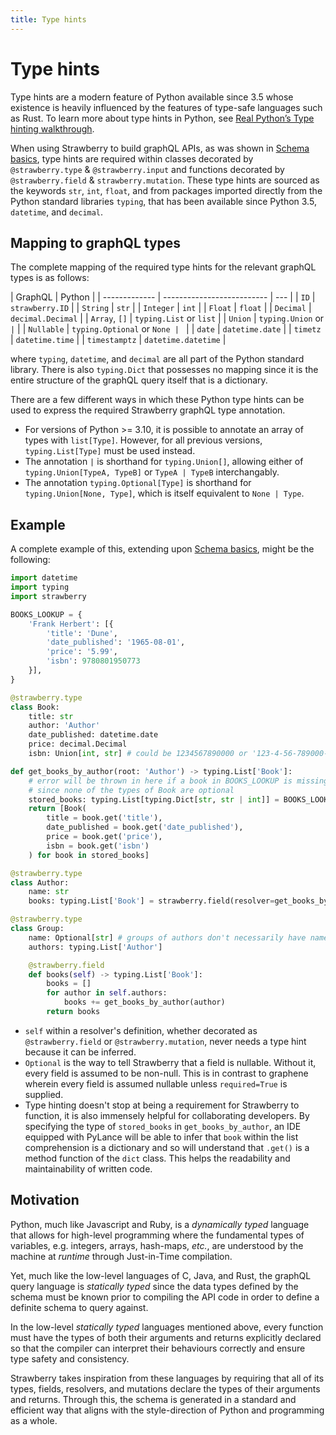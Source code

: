 ```yaml
---
title: Type hints
---
```


# Type hints

Type hints are a modern feature of Python available since 3.5 whose existence is heavily influenced by the features of type-safe languages such as Rust. To learn more about type hints in Python, see [Real Python’s Type hinting walkthrough](https://realpython.com/lessons/type-hinting/).

When using Strawberry to build graphQL APIs, as was shown in [Schema basics](https://strawberry.rocks/docs/general/schema-basics), type hints are required within classes decorated by `@strawberry.type` & `@strawberry.input` and functions decorated by `@strawberry.field` & `strawberry.mutation`. These type hints are sourced as the keywords `str`, `int`, `float`, and from packages imported directly from the Python standard libraries `typing`, that has been available since Python 3.5, `datetime`, and `decimal`.

## Mapping to graphQL types

The complete mapping of the required type hints for the relevant graphQL types is as follows:

| GraphQL       | Python                     |
| ------------- | -------------------------- | --- |
| `ID`          | `strawberry.ID`            |
| `String`      | `str`                      |
| `Integer`     | `int`                      |
| `Float`       | `float`                    |
| `Decimal`     | `decimal.Decimal`          |
| `Array`, `[]` | `typing.List` or `list`    |
| `Union`       | `typing.Union` or `        | `   |
| `Nullable`    | `typing.Optional` or `None | `   |
| `date`        | `datetime.date`            |
| `timetz`      | `datetime.time`            |
| `timestamptz` | `datetime.datetime`        |

where `typing`, `datetime`, and `decimal` are all part of the Python standard library. There is also `typing.Dict` that possesses no mapping since it is the entire structure of the graphQL query itself that is a dictionary.

There are a few different ways in which these Python type hints can be used to express the required Strawberry graphQL type annotation.

- For versions of Python >= 3.10, it is possible to annotate an array of types with `list[Type]`. However, for all previous versions, `typing.List[Type]` must be used instead.
- The annotation `|` is shorthand for `typing.Union[]`, allowing either of `typing.Union[TypeA, TypeB]` or `TypeA | TypeB` interchangably.
- The annotation `typing.Optional[Type]` is shorthand for `typing.Union[None, Type]`, which is itself equivalent to `None | Type`.

## Example

A complete example of this, extending upon [Schema basics](https://strawberry.rocks/docs/general/schema-basics), might be the following:

```python
import datetime
import typing
import strawberry

BOOKS_LOOKUP = {
    'Frank Herbert': [{
        'title': 'Dune',
        'date_published': '1965-08-01',
        'price': '5.99',
        'isbn': 9780801950773
    }],
}

@strawberry.type
class Book:
    title: str
    author: 'Author'
    date_published: datetime.date
    price: decimal.Decimal
    isbn: Union[int, str] # could be 1234567890000 or '123-4-56-789000-0'

def get_books_by_author(root: 'Author') -> typing.List['Book']:
    # error will be thrown in here if a book in BOOKS_LOOKUP is missing a field
    # since none of the types of Book are optional
    stored_books: typing.List[typing.Dict[str, str | int]] = BOOKS_LOOKUP[root.name]
    return [Book(
        title = book.get('title'),
        date_published = book.get('date_published'),
        price = book.get('price'),
        isbn = book.get('isbn')
    ) for book in stored_books]

@strawberry.type
class Author:
    name: str
    books: typing.List['Book'] = strawberry.field(resolver=get_books_by_author)

@strawberry.type
class Group:
    name: Optional[str] # groups of authors don't necessarily have names
    authors: typing.List['Author']

    @strawberry.field
    def books(self) -> typing.List['Book']:
        books = []
        for author in self.authors:
            books += get_books_by_author(author)
        return books

```

- `self` within a resolver's definition, whether decorated as `@strawberry.field` or `@strawberry.mutation`, never needs a type hint because it can be inferred.
- `Optional` is the way to tell Strawberry that a field is nullable. Without it, every field is assumed to be non-null. This is in contrast to graphene wherein every field is assumed nullable unless `required=True` is supplied.
- Type hinting doesn't stop at being a requirement for Strawberry to function, it is also immensely helpful for collaborating developers. By specifying the type of `stored_books` in `get_books_by_author`, an IDE equipped with PyLance will be able to infer that `book` within the list comprehension is a dictionary and so will understand that `.get()` is a method function of the `dict` class. This helps the readability and maintainability of written code.

## Motivation

Python, much like Javascript and Ruby, is a _dynamically typed_ language that allows for high-level programming where the fundamental types of variables, e.g. integers, arrays, hash-maps, _etc._, are understood by the machine at _runtime_ through Just-in-Time compilation.

Yet, much like the low-level languages of C, Java, and Rust, the graphQL query language is _statically typed_ since the data types defined by the schema must be known prior to compiling the API code in order to define a definite schema to query against.

In the low-level _statically typed_ languages mentioned above, every function must have the types of both their arguments and returns explicitly declared so that the compiler can interpret their behaviours correctly and ensure type safety and consistency.

Strawberry takes inspiration from these languages by requiring that all of its types, fields, resolvers, and mutations declare the types of their arguments and returns. Through this, the schema is generated in a standard and efficient way that aligns with the style-direction of Python and programming as a whole.
